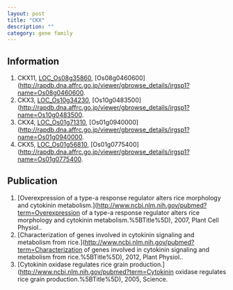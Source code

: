 ```yaml
---
layout: post
title: "CKX"
description: ""
category: gene family
---
```


## Information
1. CKX11, [LOC_Os08g35860](http://rice.plantbiology.msu.edu/cgi-bin/ORF_infopage.cgi?orf=LOC_Os08g35860), [Os08g0460600](http://rapdb.dna.affrc.go.jp/viewer/gbrowse_details/irgsp1?name=Os08g0460600.
2. CKX3, [LOC_Os10g34230](http://rice.plantbiology.msu.edu/cgi-bin/ORF_infopage.cgi?orf=LOC_Os10g34230), [Os10g0483500](http://rapdb.dna.affrc.go.jp/viewer/gbrowse_details/irgsp1?name=Os10g0483500.
3. CKX4, [LOC_Os01g71310](http://rice.plantbiology.msu.edu/cgi-bin/ORF_infopage.cgi?orf=LOC_Os01g71310), [Os01g0940000](http://rapdb.dna.affrc.go.jp/viewer/gbrowse_details/irgsp1?name=Os01g0940000.
4. CKX5, [LOC_Os01g56810](http://rice.plantbiology.msu.edu/cgi-bin/ORF_infopage.cgi?orf=LOC_Os01g56810), [Os01g0775400](http://rapdb.dna.affrc.go.jp/viewer/gbrowse_details/irgsp1?name=Os01g0775400.

## Publication
1. [Overexpression of a type-a response regulator alters rice morphology and cytokinin metabolism.](http://www.ncbi.nlm.nih.gov/pubmed?term=Overexpression of a type-a response regulator alters rice morphology and cytokinin metabolism.%5BTitle%5D), 2007, Plant Cell Physiol..
2. [Characterization of genes involved in cytokinin signaling and metabolism from rice.](http://www.ncbi.nlm.nih.gov/pubmed?term=Characterization of genes involved in cytokinin signaling and metabolism from rice.%5BTitle%5D), 2012, Plant Physiol..
3. [Cytokinin oxidase regulates rice grain production.](http://www.ncbi.nlm.nih.gov/pubmed?term=Cytokinin oxidase regulates rice grain production.%5BTitle%5D), 2005, Science.


